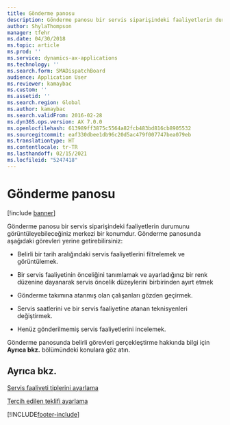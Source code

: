 ```yaml
---
title: Gönderme panosu
description: Gönderme panosu bir servis siparişindeki faaliyetlerin durumunu görüntüleyebileceğiniz merkezi bir konumdur.
author: ShylaThompson
manager: tfehr
ms.date: 04/30/2018
ms.topic: article
ms.prod: ''
ms.service: dynamics-ax-applications
ms.technology: ''
ms.search.form: SMADispatchBoard
audience: Application User
ms.reviewer: kamaybac
ms.custom: ''
ms.assetid: ''
ms.search.region: Global
ms.author: kamaybac
ms.search.validFrom: 2016-02-28
ms.dyn365.ops.version: AX 7.0.0
ms.openlocfilehash: 613989ff3875c5564a82fcb483bd816cb8905532
ms.sourcegitcommit: eaf330dbee1db96c20d5ac479f007747bea079eb
ms.translationtype: HT
ms.contentlocale: tr-TR
ms.lasthandoff: 02/15/2021
ms.locfileid: "5247418"
---
```

#  <a name="dispatch-board"></a>Gönderme panosu 

[!include [banner](../includes/banner.md)]

Gönderme panosu bir servis siparişindeki faaliyetlerin durumunu görüntüleyebileceğiniz merkezi bir konumdur. Gönderme panosunda aşağıdaki görevleri yerine getirebilirsiniz:

  - Belirli bir tarih aralığındaki servis faaliyetlerini filtrelemek ve görüntülemek.

  - Bir servis faaliyetinin önceliğini tanımlamak ve ayarladığınız bir renk düzenine dayanarak servis öncelik düzeylerini birbirinden ayırt etmek

  - Gönderme takımına atanmış olan çalışanları gözden geçirmek.

  - Servis saatlerini ve bir servis faaliyetine atanan teknisyenleri değiştirmek.

  - Henüz gönderilmemiş servis faaliyetlerini incelemek.

Gönderme panosunda belirli görevleri gerçekleştirme hakkında bilgi için **Ayrıca bkz.** bölümündeki konulara göz atın.

## <a name="see-also"></a>Ayrıca bkz.

[Servis faaliyeti tiplerini ayarlama](set-up-service-activity-types.md)

[Tercih edilen teklifi ayarlama](set-up-preferred-technician.md)



  




[!INCLUDE[footer-include](../../includes/footer-banner.md)]